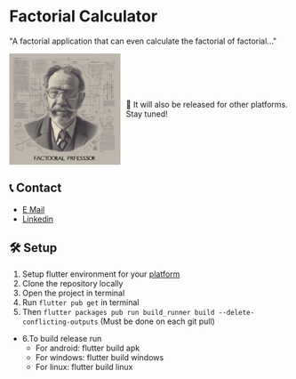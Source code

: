 # Factorial Calculator

"A factorial application that can even calculate the factorial of factorial..."

<div style="display: flex; justify-content: space-between; align-items: center;">
    <img src="assets/image/app_icon.png" alt="Big Factors" width="200" height="200"/>
    <p style="margin-left: 10px;">👋 It will also be released for other platforms. Stay tuned!</p>
</div>

## 📞 Contact
- [E Mail](Ufuktlh06@proton.me)
- [Linkedin](https://www.linkedin.com/in/ufuk-talha-avc%C4%B1-5078b727b/)

## 🛠️ Setup
1. Setup flutter environment for your [platform](https://docs.flutter.dev/get-started/install)
2. Clone the repository locally
3. Open the project in terminal
4. Run `flutter pub get` in terminal
5. Then `flutter packages pub run build_runner build --delete-conflicting-outputs` (Must be done on each git pull)
<ul>
  <li>6.To build release run
    <ul>
      <li>For android: flutter build apk</li>
      <li>For windows: flutter build windows</li>
      <li>For linux: flutter build linux</li>
    </ul>
  </li>
</ul>